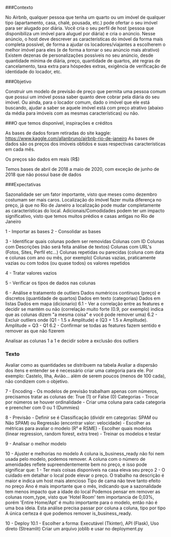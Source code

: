 ###Contexto

No Airbnb, qualquer pessoa que tenha um quarto ou um imóvel de qualquer tipo (apartamento, casa, chalé, pousada, etc.) pode ofertar o seu imóvel para ser alugado por diária.
Você cria o seu perfil de host (pessoa que disponibiliza um imóvel para aluguel por diária) e cria o anúncio.
Nesse anúncio, o host deve descrever as características do imóvel da forma mais completa possível, de forma a ajudar os locadores/viajantes a escolherem o melhor imóvel para eles (e de forma a tornar o seu anúncio mais atrativo)
Existem dezenas de personalizações possíveis no seu anúncio, desde quantidade mínima de diária, preço, quantidade de quartos, até regras de cancelamento, taxa extra para hóspedes extras, exigência de verificação de identidade do locador, etc.

###Objetivo

Construir um modelo de previsão de preço que permita uma pessoa comum que possui um imóvel possa saber quanto deve cobrar pela diária do seu imóvel.
Ou ainda, para o locador comum, dado o imóvel que ele está buscando, ajudar a saber se aquele imóvel está com preço atrativo (abaixo da média para imóveis com as mesmas características) ou não.

###O que temos disponível, inspirações e créditos

As bases de dados foram retiradas do site kaggle: https://www.kaggle.com/allanbruno/airbnb-rio-de-janeiro
As bases de dados são os preços dos imóveis obtidos e suas respectivas características em cada mês.

Os preços são dados em reais (R$)

Temos bases de abril de 2018 a maio de 2020, com exceção de junho de 2018 que não possui base de dados

###Expectativas

Sazonalidade ser um fator importante, visto que meses como dezembro costumam ser mais caros.
Localização do imóvel fazer muita diferença no preço, já que no Rio de Janeiro a localização pode mudar completamente as características do local.
Adicionais/Comodidades podem ter um impacto significativo, visto que temos muitos prédios e casas antigas no Rio de Janeiro

1 - Importar as bases
2 - Consolidar as bases

3 - Identificar quais colunas podem ser removidas
Colunas com ID
Colunas com Descrições (não será feita análise de textos)
Colunas com URL's (Fotos, Sites, Perfil etc...)
Colunas repetidas ou parecidas (coluna com data e colunas com ano ou mês, por exemplo)
Colunas vazias, praticamente vazias ou com todos (ou quase todos) os valores repetidos

4 - Tratar valores vazios

5 - Verificar os tipos de dados nas colunas

6 - Análise e tratamento de outliers
    Dados numéricos contínuos (preço) e discretos (quantidade de quartos)
    Dados em texto (categorias)
    Dados em listas
    Dados em mapa (dicionario)
6.1 - Ver a correlação entre as features e decidir se mantém ou não
      (correlação muito forte (0.9, por exemplo) indica que as colunas dizem "a mesma coisa" e você pode remover uma)
6.2 - Excluir outliers onde (Q1 - 1.5 x Amplitude) e (Q3 + 1.5 x Amplitude). Amplitude = Q3 - Q1
6.2 - Confirmar se todas as features fazem sentido e remover as que não fizerem

Analisar as colunas 1 a 1 e decidir sobre a exclusão dos outliers

### Texto
Avaliar como as quantidades se distribuem na tabela
Avaliar a dispersão dos itens e entender se é necessário criar uma categoria para ele.
Por exemplo: Castelo, Ilha, Avião... além de serem poucos (menos de 100 cada), não condizem com o objetivo.

7 - Encoding - Os modelos de previsão trabalham apenas com números, precisamos tratar as colunas de:
    True (1) or False (0)
    Categorias
        - Trocar por números se houver ordinalidade
        - Criar uma coluna para cada categoria e preencher com 0 ou 1 (Dummies)

8 - Previsão
    - Definir se é Classificação (dividir em categorias: SPAM ou Não SPAM) ou Regressão (encontrar valor: velocidade)
    - Escolher as métricas para avaliar o modelo (R² e RSME)
    - Escolher quais modelos (linear regression, random forest, extra tree)
    - Treinar os modelos e testar

9 - Analisar o melhor modelo

10 - Ajuster e melhorias no modelo
A coluna is_business_ready não foi nem usada pelo modelo, podemos remover.
A coluna com o número de amenidades reflete supreendentemente bem no preço, e isso pode significar que:
1 - Ter mais coisas disponíveis na casa eleva seu preço
2 - O cuidado em detalhar o local pode elevar o preço. O trabalho na descrição é maior e indica um host mais atencioso
Tipo de cama não teve tanto efeito no preço
Ano é mais importante que o mês, indicando que a sazonalidade tem menos impacto que a idade do local
Podemos pensar em remover as colunas room_type, visto que 'Hotel Room' tem importancia de 0,03%, 
porém 'Entire Home/Apt' é muito importante para o modelo, então não é uma boa ideia.
Esta análise precisa passar por coluna a coluna, tipo por tipo
A única certeza é que podemos remover is_business_ready.

10 - Deploy
10.1 - Escolher a forma: Executável (Tkinter), API (Flask), Uso direto (Streamlit)
Criar um arquivo joblib e usar no deployment.py
